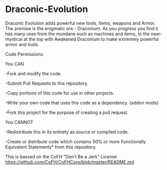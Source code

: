 Draconic-Evolution
==================

Draconic Evolution adds powerful new tools, Items, weapons and Armor. The premise is the enigmatic ore - Draconium. As you progress you find it has many uses from the mundane such as machines and items, to the near-mystical at the top with Awakened Draconium to make extremely powerful armor and tools.

Code Permissions:

You CAN

-Fork and modify the code.

-Submit Pull Requests to this repository.

-Copy portions of this code for use in other projects.

-Write your own code that uses this code as a dependency. (addon mods)

-Fork this project for the purpose of creating a pull request.

You CANNOT

-Redistribute this in its entirety as source or compiled code.

-Create or distribute code which contains 50% or more Functionally Equivalent Statements* from this repository.


This is bassed on the CoFH "Don't Be a Jerk" License https://github.com/CoFH/CoFHCore/blob/master/README.md
